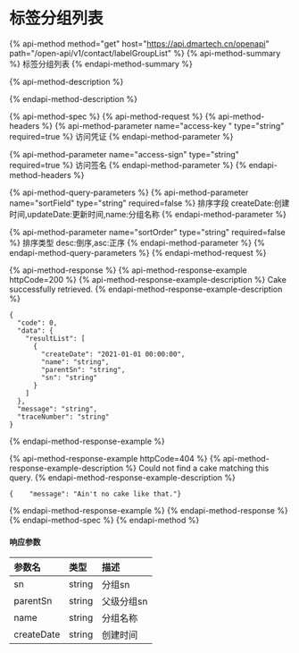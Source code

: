 # 标签分组列表

{% api-method method="get" host="https://api.dmartech.cn/openapi" path="/open-api/v1/contact/labelGroupList" %}
{% api-method-summary %}
 标签分组列表
{% endapi-method-summary %}

{% api-method-description %}

{% endapi-method-description %}

{% api-method-spec %}
{% api-method-request %}
{% api-method-headers %}
{% api-method-parameter name="access-key " type="string" required=true %}
 访问凭证
{% endapi-method-parameter %}

{% api-method-parameter name="access-sign" type="string" required=true %}
 访问签名
{% endapi-method-parameter %}
{% endapi-method-headers %}

{% api-method-query-parameters %}
{% api-method-parameter name="sortField" type="string" required=false %}
 排序字段 createDate:创建时间,updateDate:更新时间,name:分组名称
{% endapi-method-parameter %}

{% api-method-parameter name="sortOrder" type="string" required=false %}
 排序类型 desc:倒序,asc:正序
{% endapi-method-parameter %}
{% endapi-method-query-parameters %}
{% endapi-method-request %}

{% api-method-response %}
{% api-method-response-example httpCode=200 %}
{% api-method-response-example-description %}
Cake successfully retrieved.
{% endapi-method-response-example-description %}

```
{
  "code": 0,
  "data": {
    "resultList": [
      {
        "createDate": "2021-01-01 00:00:00",
        "name": "string",
        "parentSn": "string",
        "sn": "string"
      }
    ]
  },
  "message": "string",
  "traceNumber": "string"
}
```
{% endapi-method-response-example %}

{% api-method-response-example httpCode=404 %}
{% api-method-response-example-description %}
Could not find a cake matching this query.
{% endapi-method-response-example-description %}

```
{    "message": "Ain't no cake like that."}
```
{% endapi-method-response-example %}
{% endapi-method-response %}
{% endapi-method-spec %}
{% endapi-method %}

#### 响应参数

| 参数名 | 类型 | 描述 |
| :--- | :--- | :--- |
| sn | string | 分组sn |
| parentSn | string | 父级分组sn |
| name | string | 分组名称 |
| createDate | string | 创建时间 |

